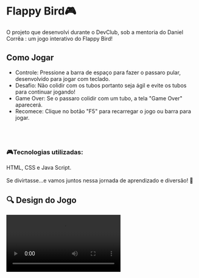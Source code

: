 <h1> Flappy Bird🎮</h1>

O projeto que desenvolvi durante o DevClub, sob a mentoria do Daniel Corrêa : um jogo interativo do Flappy Bird! 

<h2>Como Jogar</h2>
<ul>

<li>Controle: Pressione a barra de espaço para fazer o passaro pular, desenvolvido para jogar com teclado.

<li>Desafio: Não colidir com os tubos portanto seja ágil e evite os tubos para continuar jogando!

<li>Game Over: Se o passaro colidir com um tubo, a tela "Game Over" aparecerá.

<li>Recomece: Clique no botão "F5" para recarregar o jogo ou barra para jogar.</ul>
<br>
<br>
<h3><b> 🎮Tecnologias utilizadas:</b></h3>
 HTML, CSS e Java Script.
<br>
<br>
Se divirtasse...e vamos juntos nessa jornada de aprendizado e diversão! 🚀 

<h2>🔍 Design do Jogo</h2>
<video src="https://github.com/Suellenrosana/flappy-club-master/blob/main/assets/Flappybird-capa.png?raw=true">



